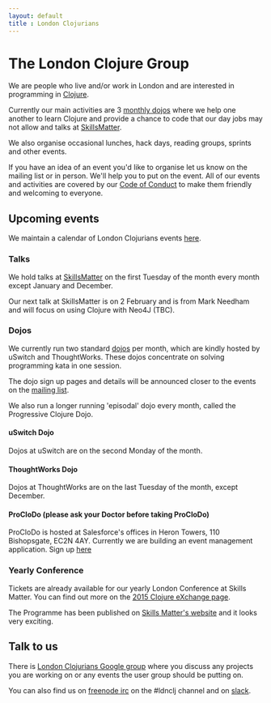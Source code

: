 ```yaml
---
layout: default
title : London Clojurians
---
```


# The London Clojure Group

We are people who live and/or work in London and are interested in programming in [Clojure](http://clojure.org/).

Currently our main activities are 3 [monthly dojos](dojos.html) where
we help one another to learn Clojure and provide a chance to code that
our day jobs may not allow and talks at
[SkillsMatter](https://skillsmatter.com/explore?q=clojure).

We also organise occasional lunches, hack days, reading groups,
sprints and other events.

If you have an idea of an event you'd like to organise let us know on
the mailing list or in person. We'll help you to put on the event. All
of our events and activities are covered by our
[Code of Conduct](code-of-conduct.html) to make them friendly and
welcoming to everyone.

## Upcoming events

We maintain a calendar of London Clojurians events [here](https://www.google.com/calendar/embed?src=otfrom.com_pkatmn3n1ff8l5bvls3cnc01mc%40group.calendar.google.com&ctz=Europe/London).

### Talks

We hold talks at
[SkillsMatter](https://skillsmatter.com/explore?sort_by=asc&q=clojure&location=&content=meetups)
on the first Tuesday of the month every month except January and December.

Our next talk at SkillsMatter is on 2 February and is from Mark
Needham and will focus on using Clojure with Neo4J (TBC).

### Dojos

We currently run two standard [dojos](dojos.html) per month, which are kindly
hosted by uSwitch and ThoughtWorks. These dojos concentrate on solving
programming kata in one session.

The dojo sign up pages and details will be announced closer to the
events on the
[mailing list](http://groups.google.com/group/london-clojurians).

We also run a longer running 'episodal' dojo every month, called the Progressive
Clojure Dojo.

#### uSwitch Dojo

Dojos at uSwitch are on the second Monday of the month.

#### ThoughtWorks Dojo

Dojos at ThoughtWorks are on the last Tuesday of the month, except
December.

#### ProCloDo (please ask your Doctor before taking ProCloDo)

ProCloDo is hosted at Salesforce's offices in Heron Towers, 110 Bishopsgate,
EC2N 4AY. Currently we are building an event management application. Sign up
[here](https://docs.google.com/forms/d/1SgT6dQksU3eDDJp37cX2dzcDRODEPF1-wDWEJJA2uL0/viewform)

### Yearly Conference

Tickets are already available for our yearly London Conference at
Skills Matter. You can find out more on the
[2015 Clojure eXchange page](https://skillsmatter.com/conferences/6861-clojure-exchange-2015).

The Programme has been published on [Skills Matter's website](https://skillsmatter.com/conferences/6861-clojure-exchange-2015#program) and it
looks very exciting.

## Talk to us

There is
[London Clojurians Google group](http://groups.google.com/group/london-clojurians)
where you discuss any projects you are working on or any events the user
group should be putting on.

You can also find us on [freenode irc](http://freenode.net/) on the
#ldnclj channel and on [slack](https://clojurians.slack.com).
